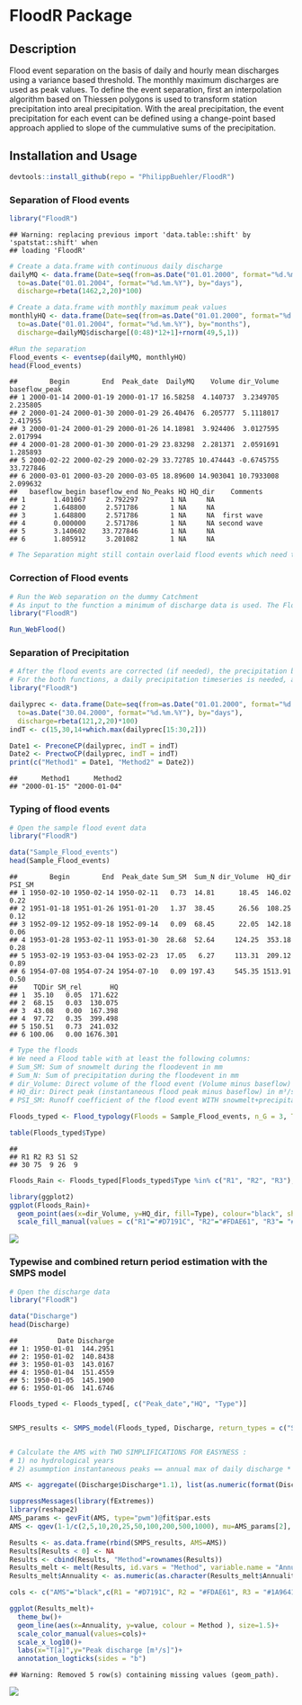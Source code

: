 <!-- README.md is generated from README.Rmd. Please edit that file -->

# FloodR Package

## Description

Flood event separation on the basis of daily and hourly mean discharges
using a variance based threshold. The monthly maximum discharges are
used as peak values. To define the event separation, first an
interpolation algorithm based on Thiessen polygons is used to transform
station precipitation into areal precipitation. With the areal
precipitation, the event precipitation for each event can be defined
using a change-point based approach applied to slope of the cummulative
sums of the precipitation.

## Installation and Usage

``` r
devtools::install_github(repo = "PhilippBuehler/FloodR")
```

### Separation of Flood events

``` r
library("FloodR")
```

    ## Warning: replacing previous import 'data.table::shift' by 'spatstat::shift' when
    ## loading 'FloodR'

``` r
# Create a data.frame with continuous daily discharge
dailyMQ <- data.frame(Date=seq(from=as.Date("01.01.2000", format="%d.%m.%Y"),
  to=as.Date("01.01.2004", format="%d.%m.%Y"), by="days"),
  discharge=rbeta(1462,2,20)*100)

# Create a data.frame with monthly maximum peak values
monthlyHQ <- data.frame(Date=seq(from=as.Date("01.01.2000", format="%d.%m.%Y"),
  to=as.Date("01.01.2004", format="%d.%m.%Y"), by="months"),
  discharge=dailyMQ$discharge[(0:48)*12+1]+rnorm(49,5,1))

#Run the separation
Flood_events <- eventsep(dailyMQ, monthlyHQ)
head(Flood_events)
```

    ##        Begin        End  Peak_date  DailyMQ    Volume dir_Volume baseflow_peak
    ## 1 2000-01-14 2000-01-19 2000-01-17 16.58258  4.140737  3.2349705      2.235805
    ## 2 2000-01-24 2000-01-30 2000-01-29 26.40476  6.205777  5.1118017      2.417955
    ## 3 2000-01-24 2000-01-29 2000-01-26 14.18981  3.924406  3.0127595      2.017994
    ## 4 2000-01-28 2000-01-30 2000-01-29 23.83298  2.281371  2.0591691      1.285893
    ## 5 2000-02-22 2000-02-29 2000-02-29 33.72785 10.474443 -0.6745755     33.727846
    ## 6 2000-03-01 2000-03-20 2000-03-05 18.89600 14.903041 10.7933008      2.099632
    ##   baseflow_begin baseflow_end No_Peaks HQ HQ_dir    Comments
    ## 1       1.401067     2.792297        1 NA     NA            
    ## 2       1.648800     2.571786        1 NA     NA            
    ## 3       1.648800     2.571786        1 NA     NA  first wave
    ## 4       0.000000     2.571786        1 NA     NA second wave
    ## 5       3.140602    33.727846        1 NA     NA            
    ## 6       1.805912     3.201082        1 NA     NA

``` r
# The Separation might still contain overlaid flood events which need to be corrected
```

### Correction of Flood events

``` r
# Run the Web separation on the dummy Catchment
# As input to the function a minimum of discharge data is used. The Flood event tables can be opened from within the User-Interface
library("FloodR")

Run_WebFlood()
```

### Separation of Precipitation

``` r
# After the flood events are corrected (if needed), the precipitation belonging to flood event need to be estimated
# For the both functions, a daily precipitation timeseries is needed, as well as  the parameter indT, which has the position indices of begin, end and peak of the FLOOD event as vector.
library("FloodR")

dailyprec <- data.frame(Date=seq(from=as.Date("01.01.2000", format="%d.%m.%Y"),
  to=as.Date("30.04.2000", format="%d.%m.%Y"), by="days"),
  discharge=rbeta(121,2,20)*100)
indT <- c(15,30,14+which.max(dailyprec[15:30,2]))

Date1 <- PreconeCP(dailyprec, indT = indT)
Date2 <- PrectwoCP(dailyprec, indT = indT)
print(c("Method1" = Date1, "Method2" = Date2))
```

    ##      Method1      Method2 
    ## "2000-01-15" "2000-01-04"

### Typing of flood events

``` r
# Open the sample flood event data
library("FloodR")

data("Sample_Flood_events")
head(Sample_Flood_events)
```

    ##        Begin        End  Peak_date Sum_SM  Sum_N dir_Volume  HQ_dir PSI_SM
    ## 1 1950-02-10 1950-02-14 1950-02-11   0.73  14.81      18.45  146.02   0.22
    ## 2 1951-01-18 1951-01-26 1951-01-20   1.37  38.45      26.56  108.25   0.12
    ## 3 1952-09-12 1952-09-18 1952-09-14   0.09  68.45      22.05  142.18   0.06
    ## 4 1953-01-28 1953-02-11 1953-01-30  28.68  52.64     124.25  353.18   0.28
    ## 5 1953-02-19 1953-03-04 1953-02-23  17.05   6.27     113.31  209.12   0.89
    ## 6 1954-07-08 1954-07-24 1954-07-10   0.09 197.43     545.35 1513.91   0.50
    ##    TQDir SM_rel       HQ
    ## 1  35.10   0.05  171.622
    ## 2  68.15   0.03  130.075
    ## 3  43.08   0.00  167.398
    ## 4  97.72   0.35  399.498
    ## 5 150.51   0.73  241.032
    ## 6 100.06   0.00 1676.301

``` r
# Type the floods
# We need a Flood table with at least the following columns:
# Sum_SM: Sum of snowmelt during the floodevent in mm
# Sum_N: Sum of precipitation during the floodevent in mm
# dir_Volume: Direct volume of the flood event (Volume minus baseflow) in Mio. m³/s
# HQ_dir: Direct peak (instantaneous flood peak minus baseflow) in m³/s
# PSI_SM: Runoff coefficient of the flood event WITH snowmelt+precipitation

Floods_typed <- Flood_typology(Floods = Sample_Flood_events, n_G = 3, Type_3_min_samplesize = 10)

table(Floods_typed$Type)
```

    ## 
    ## R1 R2 R3 S1 S2 
    ## 30 75  9 26  9

``` r
Floods_Rain <- Floods_typed[Floods_typed$Type %in% c("R1", "R2", "R3"),]

library(ggplot2)
ggplot(Floods_Rain)+
  geom_point(aes(x=dir_Volume, y=HQ_dir, fill=Type), colour="black", shape=21, size=2)+
  scale_fill_manual(values = c("R1"="#D7191C", "R2"="#FDAE61", "R3"= "#1A9641"))
```

![](Readme_files/figure-markdown_github/unnamed-chunk-5-1.png)

### Typewise and combined return period estimation with the SMPS model

``` r
# Open the discharge data
library("FloodR")

data("Discharge")
head(Discharge)
```

    ##          Date Discharge
    ## 1: 1950-01-01  144.2951
    ## 2: 1950-01-02  140.8438
    ## 3: 1950-01-03  143.0167
    ## 4: 1950-01-04  151.4559
    ## 5: 1950-01-05  145.1900
    ## 6: 1950-01-06  141.6746

``` r
Floods_typed <- Floods_typed[, c("Peak_date","HQ", "Type")]


SMPS_results <- SMPS_model(Floods_typed, Discharge, return_types = c("SMPS", "R1", "R2", "R3", "S1", "S2"))


# Calculate the AMS with TWO SIMPLIFICATIONS FOR EASYNESS : 
# 1) no hydrological years 
# 2) asummption instantaneous peaks == annual max of daily discharge * 1.1

AMS <- aggregate((Discharge$Discharge*1.1), list(as.numeric(format(Discharge$Date,"%Y"))), max, na.rm=TRUE)$x

suppressMessages(library(fExtremes))
library(reshape2)
AMS_params <- gevFit(AMS, type="pwm")@fit$par.ests  
AMS <- qgev(1-1/c(2,5,10,20,25,50,100,200,500,1000), mu=AMS_params[2], xi=AMS_params[1], beta=AMS_params[3])

Results <- as.data.frame(rbind(SMPS_results, AMS=AMS))
Results[Results < 0] <- NA
Results <- cbind(Results, "Method"=rownames(Results))
Results_melt <- melt(Results, id.vars = "Method", variable.name = "Annuality")
Results_melt$Annuality <- as.numeric(as.character(Results_melt$Annuality))

cols <- c("AMS"="black",c(R1 = "#D7191C", R2 = "#FDAE61", R3 = "#1A9641", S1 = "#6BAED6", S2 = "#2171B5"),  "SMPS"="darkorchid1")

ggplot(Results_melt)+ 
  theme_bw()+
  geom_line(aes(x=Annuality, y=value, colour = Method ), size=1.5)+ 
  scale_color_manual(values=cols)+
  scale_x_log10()+
  labs(x="T[a]",y="Peak discharge [m³/s]")+
  annotation_logticks(sides = "b")
```

    ## Warning: Removed 5 row(s) containing missing values (geom_path).

![](Readme_files/figure-markdown_github/unnamed-chunk-6-1.png)
